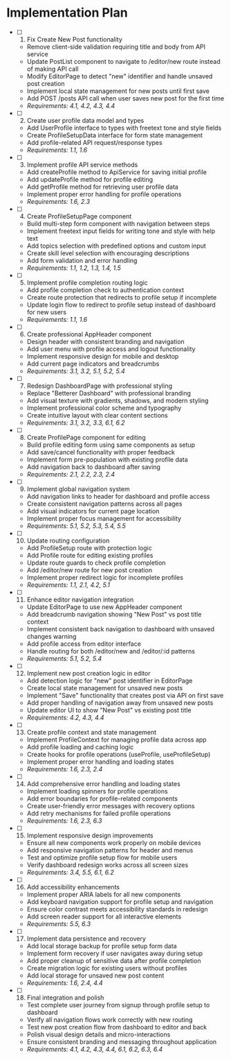 # Implementation Plan

- [ ] 1. Fix Create New Post functionality
  - Remove client-side validation requiring title and body from API service
  - Update PostList component to navigate to /editor/new route instead of making API call
  - Modify EditorPage to detect "new" identifier and handle unsaved post creation
  - Implement local state management for new posts until first save
  - Add POST /posts API call when user saves new post for the first time
  - _Requirements: 4.1, 4.2, 4.3, 4.4_

- [ ] 2. Create user profile data model and types
  - Add UserProfile interface to types with freetext tone and style fields
  - Create ProfileSetupData interface for form state management
  - Add profile-related API request/response types
  - _Requirements: 1.1, 1.6_

- [ ] 3. Implement profile API service methods
  - Add createProfile method to ApiService for saving initial profile
  - Add updateProfile method for profile editing
  - Add getProfile method for retrieving user profile data
  - Implement proper error handling for profile operations
  - _Requirements: 1.6, 2.3_

- [ ] 4. Create ProfileSetupPage component
  - Build multi-step form component with navigation between steps
  - Implement freetext input fields for writing tone and style with help text
  - Add topics selection with predefined options and custom input
  - Create skill level selection with encouraging descriptions
  - Add form validation and error handling
  - _Requirements: 1.1, 1.2, 1.3, 1.4, 1.5_

- [ ] 5. Implement profile completion routing logic
  - Add profile completion check to authentication context
  - Create route protection that redirects to profile setup if incomplete
  - Update login flow to redirect to profile setup instead of dashboard for new users
  - _Requirements: 1.1, 1.6_

- [ ] 6. Create professional AppHeader component
  - Design header with consistent branding and navigation
  - Add user menu with profile access and logout functionality
  - Implement responsive design for mobile and desktop
  - Add current page indicators and breadcrumbs
  - _Requirements: 3.1, 3.2, 5.1, 5.2, 5.4_

- [ ] 7. Redesign DashboardPage with professional styling
  - Replace "Betterer Dashboard" with professional branding
  - Add visual texture with gradients, shadows, and modern styling
  - Implement professional color scheme and typography
  - Create intuitive layout with clear content sections
  - _Requirements: 3.1, 3.2, 3.3, 6.1, 6.2_

- [ ] 8. Create ProfilePage component for editing
  - Build profile editing form using same components as setup
  - Add save/cancel functionality with proper feedback
  - Implement form pre-population with existing profile data
  - Add navigation back to dashboard after saving
  - _Requirements: 2.1, 2.2, 2.3, 2.4_

- [ ] 9. Implement global navigation system
  - Add navigation links to header for dashboard and profile access
  - Create consistent navigation patterns across all pages
  - Add visual indicators for current page location
  - Implement proper focus management for accessibility
  - _Requirements: 5.1, 5.2, 5.3, 5.4, 5.5_

- [ ] 10. Update routing configuration
  - Add ProfileSetup route with protection logic
  - Add Profile route for editing existing profiles
  - Update route guards to check profile completion
  - Add /editor/new route for new post creation
  - Implement proper redirect logic for incomplete profiles
  - _Requirements: 1.1, 2.1, 4.2, 5.1_

- [ ] 11. Enhance editor navigation integration
  - Update EditorPage to use new AppHeader component
  - Add breadcrumb navigation showing "New Post" vs post title context
  - Implement consistent back navigation to dashboard with unsaved changes warning
  - Add profile access from editor interface
  - Handle routing for both /editor/new and /editor/:id patterns
  - _Requirements: 5.1, 5.2, 5.4_

- [ ] 12. Implement new post creation logic in editor
  - Add detection logic for "new" post identifier in EditorPage
  - Create local state management for unsaved new posts
  - Implement "Save" functionality that creates post via API on first save
  - Add proper handling of navigation away from unsaved new posts
  - Update editor UI to show "New Post" vs existing post title
  - _Requirements: 4.2, 4.3, 4.4_

- [ ] 13. Create profile context and state management
  - Implement ProfileContext for managing profile data across app
  - Add profile loading and caching logic
  - Create hooks for profile operations (useProfile, useProfileSetup)
  - Implement proper error handling and loading states
  - _Requirements: 1.6, 2.3, 2.4_

- [ ] 14. Add comprehensive error handling and loading states
  - Implement loading spinners for profile operations
  - Add error boundaries for profile-related components
  - Create user-friendly error messages with recovery options
  - Add retry mechanisms for failed profile operations
  - _Requirements: 1.6, 2.3, 6.3_

- [ ] 15. Implement responsive design improvements
  - Ensure all new components work properly on mobile devices
  - Add responsive navigation patterns for header and menus
  - Test and optimize profile setup flow for mobile users
  - Verify dashboard redesign works across all screen sizes
  - _Requirements: 3.4, 5.5, 6.1, 6.2_

- [ ] 16. Add accessibility enhancements
  - Implement proper ARIA labels for all new components
  - Add keyboard navigation support for profile setup and navigation
  - Ensure color contrast meets accessibility standards in redesign
  - Add screen reader support for all interactive elements
  - _Requirements: 5.5, 6.3_

- [ ] 17. Implement data persistence and recovery
  - Add local storage backup for profile setup form data
  - Implement form recovery if user navigates away during setup
  - Add proper cleanup of sensitive data after profile completion
  - Create migration logic for existing users without profiles
  - Add local storage for unsaved new post content
  - _Requirements: 1.6, 2.4, 4.4_

- [ ] 18. Final integration and polish
  - Test complete user journey from signup through profile setup to dashboard
  - Verify all navigation flows work correctly with new routing
  - Test new post creation flow from dashboard to editor and back
  - Polish visual design details and micro-interactions
  - Ensure consistent branding and messaging throughout application
  - _Requirements: 4.1, 4.2, 4.3, 4.4, 6.1, 6.2, 6.3, 6.4_
